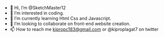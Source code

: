 - 👋 Hi, I’m @SketchMaster12
- 👀 I’m interested in coding.
- 🌱 I’m currently learning Html Css and Javascript.
- 💞️ I’m looking to collaborate on front-end website creation.
- 📫 How to reach me kipropc183@gmail.com or @kiproplagat7 on twitter

<!---
SketchMaster12/SketchMaster12 is a ✨ special ✨ repository because its `README.md` (this file) appears on your GitHub profile.
You can click the Preview link to take a look at your changes.
--->
